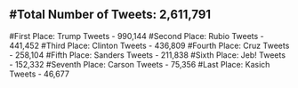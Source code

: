 #Total Number of Tweets: 2,611,791 
---
#First Place: Trump Tweets - 990,144
#Second Place: Rubio Tweets - 441,452
#Third Place: Clinton Tweets - 436,809
#Fourth Place: Cruz Tweets - 258,104
#Fifth Place: Sanders Tweets - 211,838
#Sixth Place: Jeb! Tweets - 152,332
#Seventh Place: Carson Tweets - 75,356
#Last Place: Kasich Tweets - 46,677
